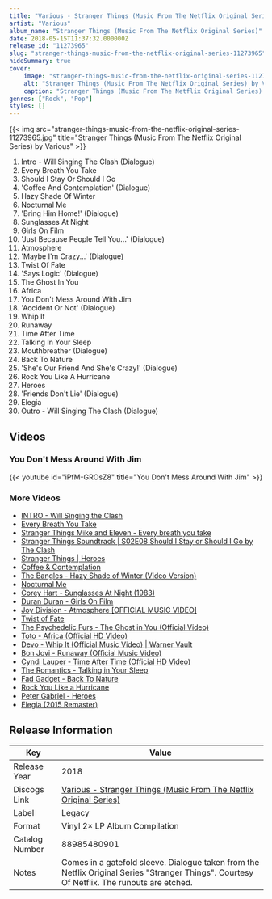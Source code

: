 ```yaml
---
title: "Various - Stranger Things (Music From The Netflix Original Series)"
artist: "Various"
album_name: "Stranger Things (Music From The Netflix Original Series)"
date: 2018-05-15T11:37:32.000000Z
release_id: "11273965"
slug: "stranger-things-music-from-the-netflix-original-series-11273965"
hideSummary: true
cover:
    image: "stranger-things-music-from-the-netflix-original-series-11273965.jpg"
    alt: "Stranger Things (Music From The Netflix Original Series) by Various"
    caption: "Stranger Things (Music From The Netflix Original Series) by Various"
genres: ["Rock", "Pop"]
styles: []
---
```


{{< img src="stranger-things-music-from-the-netflix-original-series-11273965.jpg" title="Stranger Things (Music From The Netflix Original Series) by Various" >}}

<!-- section break -->

1. Intro - Will Singing The Clash (Dialogue)
2. Every Breath You Take
3. Should I Stay Or Should I Go
4. 'Coffee And Contemplation' (Dialogue)
5. Hazy Shade Of Winter
6. Nocturnal Me
7. 'Bring Him Home!' (Dialogue)
8. Sunglasses At Night
9. Girls On Film
10. 'Just Because People Tell You...' (Dialogue)
11. Atmosphere
12. 'Maybe I'm Crazy...' (Dialogue)
13. Twist Of Fate
14. 'Says Logic' (Dialogue)
15. The Ghost In You
16. Africa
17. You Don't Mess Around With Jim
18. 'Accident Or Not' (Dialogue)
19. Whip It
20. Runaway
21. Time After Time
22. Talking In Your Sleep
23. Mouthbreather (Dialogue)
24. Back To Nature
25. 'She's Our Friend And She's Crazy!' (Dialogue)
26. Rock You Like A Hurricane
27. Heroes
28. 'Friends Don't Lie' (Dialogue)
29. Elegia
30. Outro - Will Singing The Clash (Dialogue)

<!-- section break -->




## Videos
### You Don't Mess Around With Jim
{{< youtube id="iPfM-GROsZ8" title="You Don't Mess Around With Jim" >}}<br>

### More Videos

- [INTRO - Will Singing the Clash](https://www.youtube.com/watch?v=cy9iyo9Ygg4)
- [Every Breath You Take](https://www.youtube.com/watch?v=GO5utuvcZps)
- [Stranger Things Mike and Eleven - Every breath you take](https://www.youtube.com/watch?v=su5HtUmvndE)
- [Stranger Things Soundtrack | S02E08 Should I Stay or Should I Go by The Clash](https://www.youtube.com/watch?v=__jjYB3GyD8)
- [Stranger Things | Heroes](https://www.youtube.com/watch?v=zNwagmh76o4)
- [Coffee & Contemplation](https://www.youtube.com/watch?v=gZW2rKA59kE)
- [The Bangles - Hazy Shade of Winter (Video Version)](https://www.youtube.com/watch?v=TxrwImCJCqk)
- [Nocturnal Me](https://www.youtube.com/watch?v=pVznjbcmHtQ)
- [Corey Hart - Sunglasses At Night (1983)](https://www.youtube.com/watch?v=SYrks9pma4c)
- [Duran Duran - Girls On Film](https://www.youtube.com/watch?v=RWYA9BvxMso)
- [Joy Division - Atmosphere [OFFICIAL MUSIC VIDEO]](https://www.youtube.com/watch?v=1EdUjlawLJM)
- [Twist of Fate](https://www.youtube.com/watch?v=l64EyXcxvmo)
- [The Psychedelic Furs - The Ghost in You (Official Video)](https://www.youtube.com/watch?v=T87u5yuUVi8)
- [Toto - Africa (Official HD Video)](https://www.youtube.com/watch?v=FTQbiNvZqaY)
- [Devo - Whip It (Official Music Video) | Warner Vault](https://www.youtube.com/watch?v=j_QLzthSkfM)
- [Bon Jovi - Runaway (Official Music Video)](https://www.youtube.com/watch?v=s86K-p089R8)
- [Cyndi Lauper - Time After Time (Official HD Video)](https://www.youtube.com/watch?v=VdQY7BusJNU)
- [The Romantics - Talking in Your Sleep](https://www.youtube.com/watch?v=JmGMzyajA2U)
- [Fad Gadget - Back To Nature](https://www.youtube.com/watch?v=7PySsErAILE)
- [Rock You Like a Hurricane](https://www.youtube.com/watch?v=Ge3lXjKiWXQ)
- [Peter Gabriel - Heroes](https://www.youtube.com/watch?v=LsvuipGq2ns)
- [Elegia (2015 Remaster)](https://www.youtube.com/watch?v=omzJvwYO440)


## Release Information
|  Key           | Value                                                |
| ---------------| ---------------------------------------------------- |
| Release Year   | 2018                                   |
| Discogs Link   | [Various - Stranger Things (Music From The Netflix Original Series)](https://www.discogs.com/release/11273965-Various-Stranger-Things-Music-From-The-Netflix-Original-Series) |
| Label          | Legacy |
| Format         | Vinyl 2× LP Album Compilation |
| Catalog Number | 88985480901 |
| Notes | Comes in a gatefold sleeve.  Dialogue taken from the Netflix Original Series "Stranger Things". Courtesy Of Netflix.  The runouts are etched. |